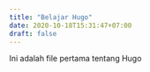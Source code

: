 ```yaml
---
title: "Belajar Hugo"
date: 2020-10-18T15:31:47+07:00
draft: false
---
```


Ini adalah file pertama tentang Hugo

